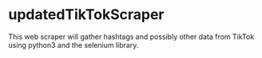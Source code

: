 # updatedTikTokScraper
This web scraper will gather hashtags and possibly other data from TikTok using python3 and the selenium library. 
